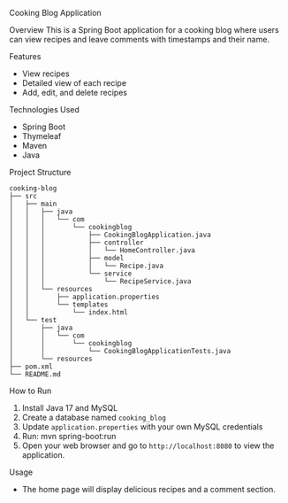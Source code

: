 Cooking Blog Application

Overview
This is a Spring Boot application for a cooking blog where users can view recipes and leave comments with timestamps and their name.

Features
- View recipes
- Detailed view of each recipe
- Add, edit, and delete recipes

Technologies Used
- Spring Boot
- Thymeleaf
- Maven
- Java

Project Structure
```
cooking-blog
├── src
│   ├── main
│   │   ├── java
│   │   │   └── com
│   │   │       └── cookingblog
│   │   │           ├── CookingBlogApplication.java
│   │   │           ├── controller
│   │   │           │   └── HomeController.java
│   │   │           ├── model
│   │   │           │   └── Recipe.java
│   │   │           └── service
│   │   │               └── RecipeService.java
│   │   └── resources
│   │       ├── application.properties
│   │       └── templates
│   │           └── index.html
│   └── test
│       ├── java
│       │   └── com
│       │       └── cookingblog
│       │           └── CookingBlogApplicationTests.java
│       └── resources
├── pom.xml
└── README.md
```

How to Run
1. Install Java 17 and MySQL
2. Create a database named `cooking_blog`
3. Update `application.properties` with your own MySQL credentials
4. Run: mvn spring-boot:run
5. Open your web browser and go to `http://localhost:8080` to view the application.

Usage
- The home page will display delicious recipes and a comment section.

